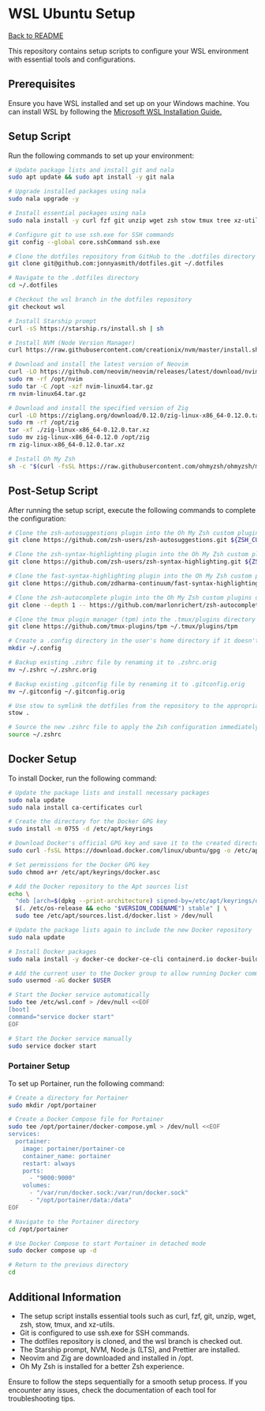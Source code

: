 # WSL Ubuntu Setup

[Back to README](README.md)

This repository contains setup scripts to configure your WSL environment with essential tools and configurations.

## Prerequisites

Ensure you have WSL installed and set up on your Windows machine. You can install WSL by following the [Microsoft WSL Installation Guide.](https://learn.microsoft.com/en-us/windows/wsl/install)

## Setup Script

Run the following commands to set up your environment:

```bash
# Update package lists and install git and nala
sudo apt update && sudo apt install -y git nala

# Upgrade installed packages using nala
sudo nala upgrade -y

# Install essential packages using nala
sudo nala install -y curl fzf git unzip wget zsh stow tmux tree xz-utils

# Configure git to use ssh.exe for SSH commands
git config --global core.sshCommand ssh.exe

# Clone the dotfiles repository from GitHub to the .dotfiles directory
git clone git@github.com:jonnyasmith/dotfiles.git ~/.dotfiles

# Navigate to the .dotfiles directory
cd ~/.dotfiles

# Checkout the wsl branch in the dotfiles repository
git checkout wsl

# Install Starship prompt
curl -sS https://starship.rs/install.sh | sh

# Install NVM (Node Version Manager)
curl https://raw.githubusercontent.com/creationix/nvm/master/install.sh | bash

# Download and install the latest version of Neovim
curl -LO https://github.com/neovim/neovim/releases/latest/download/nvim-linux64.tar.gz
sudo rm -rf /opt/nvim
sudo tar -C /opt -xzf nvim-linux64.tar.gz
rm nvim-linux64.tar.gz

# Download and install the specified version of Zig
curl -LO https://ziglang.org/download/0.12.0/zig-linux-x86_64-0.12.0.tar.xz
sudo rm -rf /opt/zig
tar -xf ./zig-linux-x86_64-0.12.0.tar.xz
sudo mv zig-linux-x86_64-0.12.0 /opt/zig
rm zig-linux-x86_64-0.12.0.tar.xz

# Install Oh My Zsh
sh -c "$(curl -fsSL https://raw.githubusercontent.com/ohmyzsh/ohmyzsh/master/tools/install.sh)"
```

## Post-Setup Script

After running the setup script, execute the following commands to complete the configuration:

```bash
# Clone the zsh-autosuggestions plugin into the Oh My Zsh custom plugins directory
git clone https://github.com/zsh-users/zsh-autosuggestions.git ${ZSH_CUSTOM:-~/.oh-my-zsh/custom}/plugins/zsh-autosuggestions

# Clone the zsh-syntax-highlighting plugin into the Oh My Zsh custom plugins directory
git clone https://github.com/zsh-users/zsh-syntax-highlighting.git ${ZSH_CUSTOM:-~/.oh-my-zsh/custom}/plugins/zsh-syntax-highlighting

# Clone the fast-syntax-highlighting plugin into the Oh My Zsh custom plugins directory
git clone https://github.com/zdharma-continuum/fast-syntax-highlighting.git ${ZSH_CUSTOM:-$HOME/.oh-my-zsh/custom}/plugins/fast-syntax-highlighting

# Clone the zsh-autocomplete plugin into the Oh My Zsh custom plugins directory with a shallow clone
git clone --depth 1 -- https://github.com/marlonrichert/zsh-autocomplete.git ${ZSH_CUSTOM:-~/.oh-my-zsh/custom}/plugins/zsh-autocomplete

# Clone the tmux plugin manager (tpm) into the .tmux/plugins directory
git clone https://github.com/tmux-plugins/tpm ~/.tmux/plugins/tpm

# Create a .config directory in the user's home directory if it doesn't exist
mkdir ~/.config

# Backup existing .zshrc file by renaming it to .zshrc.orig
mv ~/.zshrc ~/.zshrc.orig

# Backup existing .gitconfig file by renaming it to .gitconfig.orig
mv ~/.gitconfig ~/.gitconfig.orig

# Use stow to symlink the dotfiles from the repository to the appropriate locations in the home directory
stow .

# Source the new .zshrc file to apply the Zsh configuration immediately
source ~/.zshrc
```

## Docker Setup

To install Docker, run the following command:

```bash
# Update the package lists and install necessary packages
sudo nala update
sudo nala install ca-certificates curl

# Create the directory for the Docker GPG key
sudo install -m 0755 -d /etc/apt/keyrings

# Download Docker's official GPG key and save it to the created directory
sudo curl -fsSL https://download.docker.com/linux/ubuntu/gpg -o /etc/apt/keyrings/docker.asc

# Set permissions for the Docker GPG key
sudo chmod a+r /etc/apt/keyrings/docker.asc

# Add the Docker repository to the Apt sources list
echo \
  "deb [arch=$(dpkg --print-architecture) signed-by=/etc/apt/keyrings/docker.asc] https://download.docker.com/linux/ubuntu \
  $(. /etc/os-release && echo "$VERSION_CODENAME") stable" | \
  sudo tee /etc/apt/sources.list.d/docker.list > /dev/null

# Update the package lists again to include the new Docker repository
sudo nala update

# Install Docker packages
sudo nala install -y docker-ce docker-ce-cli containerd.io docker-buildx-plugin docker-compose-plugin

# Add the current user to the Docker group to allow running Docker commands without sudo
sudo usermod -aG docker $USER

# Start the Docker service automatically
sudo tee /etc/wsl.conf > /dev/null <<EOF
[boot]
command="service docker start"
EOF

# Start the Docker service manually
sudo service docker start
```

### Portainer Setup

To set up Portainer, run the following command:

```bash
# Create a directory for Portainer
sudo mkdir /opt/portainer

# Create a Docker Compose file for Portainer
sudo tee /opt/portainer/docker-compose.yml > /dev/null <<EOF
services:
  portainer:
    image: portainer/portainer-ce
    container_name: portainer
    restart: always
    ports:
      - "9000:9000"
    volumes:
      - "/var/run/docker.sock:/var/run/docker.sock"
      - "/opt/portainer/data:/data"
EOF

# Navigate to the Portainer directory
cd /opt/portainer

# Use Docker Compose to start Portainer in detached mode
sudo docker compose up -d

# Return to the previous directory
cd
```

## Additional Information

- The setup script installs essential tools such as curl, fzf, git, unzip, wget, zsh, stow, tmux, and xz-utils.
- Git is configured to use ssh.exe for SSH commands.
- The dotfiles repository is cloned, and the wsl branch is checked out.
- The Starship prompt, NVM, Node.js (LTS), and Prettier are installed.
- Neovim and Zig are downloaded and installed in /opt.
- Oh My Zsh is installed for a better Zsh experience.

Ensure to follow the steps sequentially for a smooth setup process. If you encounter any issues, check the documentation of each tool for troubleshooting tips.
